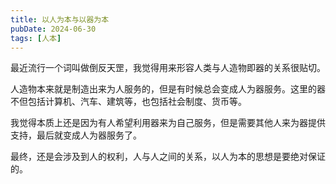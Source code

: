 ```yaml
---
title: 以人为本与以器为本
pubDate: 2024-06-30
tags: [人本]
---
```


最近流行一个词叫做倒反天罡，我觉得用来形容人类与人造物即器的关系很贴切。

人造物本来就是制造出来为人服务的，但是有时候总会变成人为器服务。这里的器不但包括计算机、汽车、建筑等，也包括社会制度、货币等。

我觉得本质上还是因为有人希望利用器来为自己服务，但是需要其他人来为器提供支持，最后就变成人为器服务了。

最终，还是会涉及到人的权利，人与人之间的关系，以人为本的思想是要绝对保证的。
